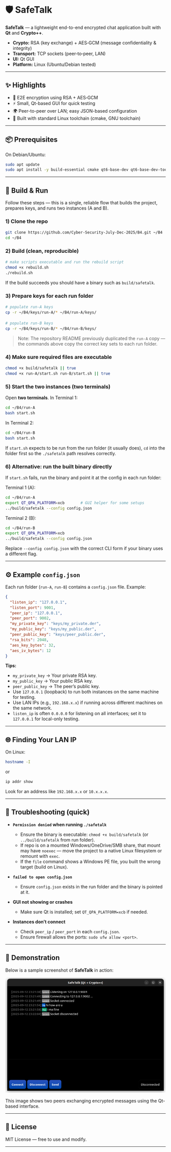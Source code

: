# 🛡️ SafeTalk

**SafeTalk** — a lightweight end-to-end encrypted chat application built with **Qt** and **Crypto++**.

- **Crypto:** RSA (key exchange) + AES‑GCM (message confidentiality & integrity)
- **Transport:** TCP sockets (peer‑to‑peer, LAN)
- **UI:** Qt GUI
- **Platform:** Linux (Ubuntu/Debian tested)

---

## ✨ Highlights

- 🔐 E2E encryption using RSA + AES‑GCM
- ⚡ Small, Qt-based GUI for quick testing
- 🌍 Peer-to-peer over LAN; easy JSON-based configuration
- 🐧 Built with standard Linux toolchain (cmake, GNU toolchain)

---

## 📦 Prerequisites

On Debian/Ubuntu:

```bash
sudo apt update
sudo apt install -y build-essential cmake qt6-base-dev qt6-base-dev-tools libcrypto++-dev
```

---

## 🚀 Build & Run

Follow these steps — this is a single, reliable flow that builds the project, prepares keys, and runs two instances (A and B).

### 1) Clone the repo

```bash
git clone https://github.com/Cyber-Security-July-Dec-2025/B4.git ~/B4
cd ~/B4
```

### 2) Build (clean, reproducible)

```bash
# make scripts executable and run the rebuild script
chmod +x rebuild.sh
./rebuild.sh 
```

If the build succeeds you should have a binary such as `build/safetalk`.

### 3) Prepare keys for each run folder

```bash
# populate run-A keys
cp -r ~/B4/keys/run-A/* ~/B4/run-A/keys/

# populate run-B keys
cp -r ~/B4/keys/run-B/* ~/B4/run-B/keys/
```

> Note: The repository README previously duplicated the `run-A` copy — the commands above copy the correct key sets to each run folder.

### 4) Make sure required files are executable

```bash
chmod +x build/safetalk || true
chmod +x run-A/start.sh run-B/start.sh || true
```

### 5) Start the two instances (two terminals)

Open **two terminals**. In Terminal 1:

```bash
cd ~/B4/run-A
bash start.sh
```

In Terminal 2:

```bash
cd ~/B4/run-B
bash start.sh
```

If `start.sh` expects to be run from the run folder (it usually does), `cd` into the folder first so the `./safetalk` path resolves correctly.

### 6) Alternative: run the built binary directly

If `start.sh` fails, run the binary and point it at the config in each run folder:

Terminal 1 (A):

```bash
cd ~/B4/run-A
export QT_QPA_PLATFORM=xcb       # GUI helper for some setups
../build/safetalk --config config.json
```

Terminal 2 (B):

```bash
cd ~/B4/run-B
export QT_QPA_PLATFORM=xcb
../build/safetalk --config config.json
```

Replace `--config config.json` with the correct CLI form if your binary uses a different flag.

---

## ⚙️ Example `config.json`

Each run folder (`run-A`, `run-B`) contains a `config.json` file. Example:
```json
{
  "listen_ip": "127.0.0.1",
  "listen_port": 9001,
  "peer_ip": "127.0.0.1",
  "peer_port": 9002,
  "my_private_key": "keys/my_private.der",
  "my_public_key": "keys/my_public.der",
  "peer_public_key": "keys/peer_public.der",
  "rsa_bits": 2048,
  "aes_key_bytes": 32,
  "aes_iv_bytes": 12
}
```

**Tips:**
- `my_private_key` → Your private RSA key.  
- `my_public_key` → Your public RSA key.  
- `peer_public_key` → The peer’s public key.  
- Use `127.0.0.1` (loopback) to run both instances on the same machine for testing.
- Use LAN IPs (e.g., `192.168.x.x`) if running across different machines on the same network.
- `listen_ip` is often `0.0.0.0` for listening on all interfaces; set it to `127.0.0.1` for local-only testing.

---

## 🌐 Finding Your LAN IP

On Linux:

```bash
hostname -I
```

or

```bash
ip addr show
```

Look for an address like `192.168.x.x` or `10.x.x.x`.  

---

## 🔧 Troubleshooting (quick)

- **`Permission denied` when running `./safetalk`**
  - Ensure the binary is executable: `chmod +x build/safetalk` (or `../build/safetalk` from run folder).
  - If repo is on a mounted Windows/OneDrive/SMB share, that mount may have `noexec` — move the project to a native Linux filesystem or remount with `exec`.
  - If the `file` command shows a Windows PE file, you built the wrong target (build on Linux).

- **`failed to open config.json`**
  - Ensure `config.json` exists in the run folder and the binary is pointed at it.

- **GUI not showing or crashes**
  - Make sure Qt is installed; set `QT_QPA_PLATFORM=xcb` if needed.

- **Instances don’t connect**
  - Check `peer_ip` / `peer_port` in each `config.json`.
  - Ensure firewall allows the ports: `sudo ufw allow <port>`.

---

## 📸 Demonstration

Below is a sample screenshot of **SafeTalk** in action:

![Chat Example](chat_ex.png)

This image shows two peers exchanging encrypted messages using the Qt-based interface.

---

## 📄 License

MIT License — free to use and modify.

---


